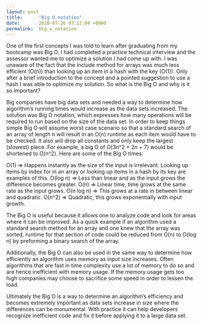 ```yaml
---
layout: post
title:      "Big O notation"
date:       2020-07-26 07:11:04 +0000
permalink:  big_o_notation
---
```



One of the first concepts I was told to learn after graduating from my bootcamp was Big O. I had completed a practice technical interview and the assessor wanted me to optimize a solution I had come up with. I was unaware of the fact that the include method for arrays was much less efficient (O(n)) than looking up an item in a hash with the key (O(1)).  Only after a brief introduction to the concept and a pointed suggestion to use a hash I was able to optimize my solution. So what is the Big O and why is it so important?


Big companies have big data sets and needed a way to determine how algorithm’s running times would increase as the data sets increased. The solution was Big O notation, which expresses how many operations will be required to run based on the size of the data set. In order to keep things simple Big O will assume worst case scenario so that a standard search of an array of length n will result in an O(n) runtime as each item would have to be checked. It also will drop all constants and only keep the largest (slowest) piece. For example, a big O of O(3n^2 + 2n + 7) would be shortened to O(n^2). Here are some of the Big O times:

O(1)  =>  Happens instantly as the size of the input is irrelevant. Looking up items by index for in an array or looking up items in a hash by its key are examples of this.
O(log n) => Less than linear and as the input grows the difference becomes greater.
O(n) => Linear time, time grows at the same rate as the input grows. 
O(n log n) => This grows at a rate in between linear and quadratic.
O(n^2) => Quadratic, this grows exponentially with input growth. 

The Big O is useful because it allows one to analyze code and look for areas where it can be improved. As a quick example if an algorithm used a standard search method for an array and one knew that the array was sorted, runtime for that section of code could be reduced from O(n) to O(log n) by preforming a binary search of the array.

Additionally, the Big O can also be used in the same way to determine how efficiently an algorithm uses memory as input size increases. Often algorithms that are fast in time complexity use a lot of memory to do so and are hence inefficient with memory usage. If the memory usage gets too high companies may choose to sacrifice some speed in order to lessen the load.

Ultimately the Big O is a way to determine an algorithm’s efficiency and becomes extremely important as data sets increase in size where the differences can be monumental. With practice it can help developers recognize inefficient code and fix it before applying it to a large data set.






